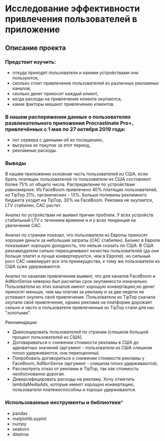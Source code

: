 # Исследование эффективности привлечения пользователей в приложение
## Описание проекта
### Предстоит изучить:

- откуда приходят пользователи и какими устройствами они пользуются,
- сколько стоит привлечение пользователей из различных рекламных каналов;
- сколько денег приносит каждый клиент,
- когда расходы на привлечение клиента окупаются,
- какие факторы мешают привлечению клиентов.

### В нашем распоряжении данные о пользователях развлекательного приложения Procrastinate Pro+, привлечённых с 1 мая по 27 октября 2019 года:

- лог сервера с данными об их посещениях,
- выгрузка их покупок за этот период,
- рекламные расходы.

### Выводы

В нашем приложении основная часть пользователей из США, если брать платящих пользователей то пользователи из США состовляют более 75% от общего числа. Распределение по устройствам равномерное. Из FaceBoom привлечено 40% платящих пользователей, из TipTop 21%, органических - 13%. Больше поливины рекламного бюджета уходит на TipTop, 30% на FaceBoom. Реклама не окупается, LTV стабилен, CAC растет.

Анализ по устройствам не выявил причин проблем. У всех устройств стабильный LTV с течением времени и и у всех тенденция на увеличение CAC.

Анализ по странам показал, что пользователи из Европы приносят хорошие деньги за небольшие затраты (CAC стабилен). Бизнес в Европе показывает хорошую доходность, что нельзя сказать по США. В США рекламодатели сильно переоценивают качество пользователей (да они больше платят и лучше конвертируются, чем в Европе), но сильный рост CAC нивелирует все эти преимущества, к тому же пользователи из США хуже удерживаются.

Анализ по каналам привлеченим выявил, что для каналов FaceBoom и AdNonSense неверно был расчитан срок окупаемости изначально. Пользователи из этих каналов имеют хорошую конвертацию,но денег приносят меньше, чем мы платим за рекламу и за две недели не успевают окупить своё привлечение. Пользователи из TipTop сначала окупали своё привлечение, однако реклама на платформе дорожает сильно и часто и пользователи привлеченные из TipTop стали для нас "золотыми".

Рекомендации:

- Дивесицировать пользователей по странам (слишком большой процент пользователей из США).
- Договариваться о снижении стоимости рекламы в США до адекватных значений (аргумент - пользователи из США слишком плохо удерживаются, они переоценены).
- Попробовать договориться о снижении стоимости рекламы у FaceBoom, AdNonSense (аргумент - слишком плохо удерживаются).
- Рассмотреть отказ от рекламы в TipTop, так как стоимость необоснованно дорогая.
- Деверсифицировать расходы на рекламу. Хочу отметить lambdaMediaAds, которые имеют хорошую конвертацию, пользователи платежеспособны и хорошо удерживаются.


### Использованные инструменты и библиотеки^
- pandas
- matplotlib.pyplot
- numpy
- seaborn
- ditetime 
